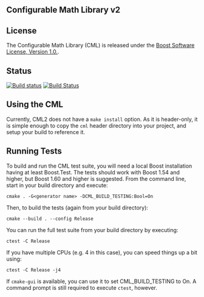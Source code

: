 ## Configurable Math Library v2

## License

The Configurable Math Library (CML) is released under the [Boost Software
License, Version 1.0.](http://www.boost.org/LICENSE_1_0.txt).


## Status

[![Build status](https://ci.appveyor.com/api/projects/status/r3l3xnhxe8djjimg/branch/cml2?svg=true)](https://ci.appveyor.com/project/demianmnave/cml/branch/cml2)
[![Build Status](https://travis-ci.org/demianmnave/CML.svg?branch=cml2)](https://travis-ci.org/demianmnave/CML)


## Using the CML

Currently, CML2 does not have a `make install` option.  As it is header-only, it is simple enough to copy the `cml` header directory into your project, and setup your build to reference it.


## Running Tests

To build and run the CML test suite, you will need a local Boost installation having at least Boost.Test.  The tests should work with Boost 1.54 and higher, but Boost 1.60 and higher is suggested. From the command line, start in your build directory and execute:

`cmake . -G<generator name> -DCML_BUILD_TESTING:Bool=On`

Then, to build the tests (again from your build directory):

`cmake --build . --config Release`

You can run the full test suite from your build directory by executing:

`ctest -C Release`

If you have multiple CPUs (e.g. 4 in this case), you can speed things up a bit using:

`ctest -C Release -j4`

If `cmake-gui` is available, you can use it to set CML_BUILD_TESTING to On.  A command prompt is still required to execute `ctest`, however.
